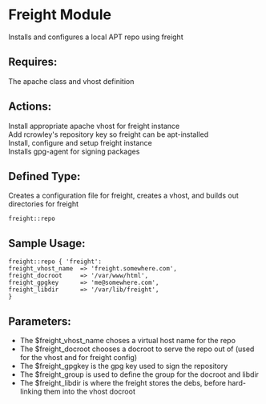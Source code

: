Freight Module
===
  Installs and configures a local APT repo using freight   

Requires:
---
  The apache class and vhost definition

Actions:
---
  Install appropriate apache vhost for freight instance  
  Add rcrowley's repository key so freight can be apt-installed  
  Install, configure and setup freight instance  
  Installs gpg-agent for signing packages  

Defined Type: 
---
   Creates a configuration file for freight, creates a vhost, and builds out directories for freight

	freight::repo
   
Sample Usage:
---
	freight::repo { 'freight':
	freight_vhost_name  => 'freight.somewhere.com',
	freight_docroot     => '/var/www/html',
	freight_gpgkey      => 'me@somewhere.com',
	freight_libdir      => '/var/lib/freight',
	}
 
Parameters:
---
-  The $freight_vhost_name choses a virtual host name for the repo  
-  The $freight_docroot chooses a docroot to serve the repo out of
   (used for the vhost and for freight config)  
-  The $freight_gpgkey is the gpg key used to sign the repository  
-  The $freight_group is used to define the group for the docroot and libdir  
-  The $freight_libdir is where the freight stores the debs, before
   hard-linking them into the vhost docroot  

